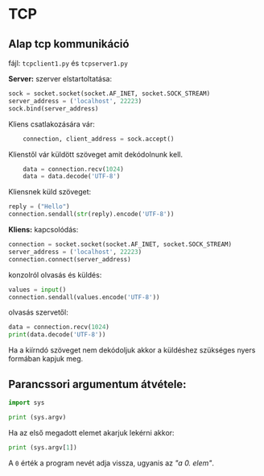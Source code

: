 # TCP
## Alap tcp kommunikáció
fájl: `tcpclient1.py` és `tcpserver1.py`

__Server:__
szerver elstartoltatása:
````Python
sock = socket.socket(socket.AF_INET, socket.SOCK_STREAM)
server_address = ('localhost', 22223)
sock.bind(server_address)
````
Kliens csatlakozására vár:
````Python
	connection, client_address = sock.accept()
````
Klienstől vár küldött szöveget amit dekódolnunk kell.
````Python
	data = connection.recv(1024)
	data = data.decode('UTF-8')
````
Kliensnek küld szöveget:
````Python
reply = ("Hello")
connection.sendall(str(reply).encode('UTF-8'))
````

__Kliens:__
kapcsolódás:
````Python
connection = socket.socket(socket.AF_INET, socket.SOCK_STREAM)
server_address = ('localhost', 22223)
connection.connect(server_address)
````
konzolról olvasás és küldés:
````Python
values = input()
connection.sendall(values.encode('UTF-8'))
````
olvasás szervetől:
````Python
data = connection.recv(1024)
print(data.decode('UTF-8'))
````
Ha a kiírndó szöveget nem dekódoljuk akkor a küldéshez szükséges nyers formában kapjuk meg.

## Parancssori argumentum átvétele:
````Python
import sys

print (sys.argv)
````
Ha az első megadott elemet akarjuk lekérni akkor: 
````Python
print (sys.argv[1])
````
A `0` érték a program nevét adja vissza, ugyanis az _"a 0. elem"_.
